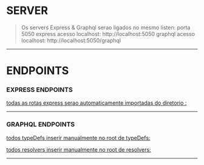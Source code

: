# SERVER
> Os servers Express & Graphql serao ligados no mesmo listen: porta 5050
> express acesso localhost: http://localhost:5050
> graphql acesso localhost: http://localhost:5050/graphql

---

# ENDPOINTS

### EXPRESS ENDPOINTS

[todas as rotas express serao automaticamente importadas do diretorio : ](src/main/routes)

---

### GRAPHQL ENDPOINTS
[todos typeDefs inserir manualmente no root de typeDefs: ](src/main/graphql/schema_roots/root_typedefs.ts)

[todos resolvers inserir manualmente no root de resolvers: ](src/main/graphql/schema_roots/root_resolvers.ts)

---
